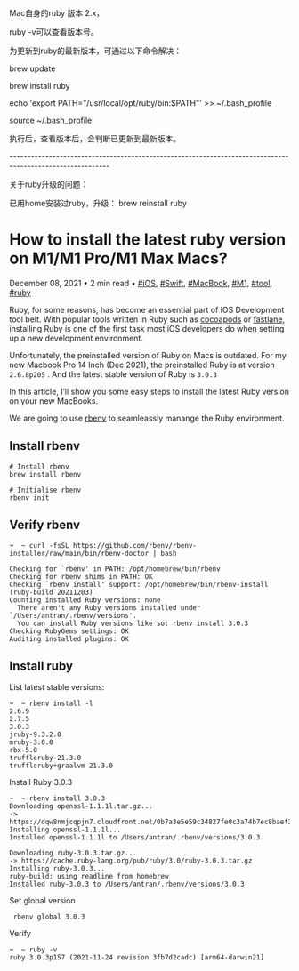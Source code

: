 Mac自身的ruby 版本 2.x，

ruby -v可以查看版本号。

为更新到ruby的最新版本，可通过以下命令解决：

brew update

brew install ruby

echo 'export PATH="/usr/local/opt/ruby/bin:$PATH"' >> ~/.bash_profile

source ~/.bash_profile

执行后，查看版本后，会判断已更新到最新版本。

\----------------------------------------------------------------------------------------------------------

关于ruby升级的问题：

已用home安装过ruby，升级： brew reinstall ruby



# How to install the latest ruby version on M1/M1 Pro/M1 Max Macs?

December 08, 2021 • 2 min read • [#iOS](https://antran.app/tags/iOS), [#Swift](https://antran.app/tags/Swift), [#MacBook](https://antran.app/tags/MacBook), [#M1](https://antran.app/tags/M1), [#tool](https://antran.app/tags/tool), [#ruby](https://antran.app/tags/ruby)

Ruby, for some reasons, has become an essential part of iOS Development tool belt. With popular tools written in Ruby such as [cocoapods](https://cocoapods.org/) or [fastlane](https://fastlane.tools/), installing Ruby is one of the first task most iOS developers do when setting up a new development environment.

Unfortunately, the preinstalled version of Ruby on Macs is outdated. For my new Macbook Pro 14 Inch (Dec 2021), the preinstalled Ruby is at version `2.6.8p205` . And the latest stable version of Ruby is `3.0.3`

In this article, I’ll show you some easy steps to install the latest Ruby version on your new MacBooks.

We are going to use [rbenv](https://github.com/rbenv/rbenv) to seamleassly manange the Ruby environment.

## Install rbenv

```text
# Install rbenv
brew install rbenv

# Initialise rbenv
rbenv init
```

## Verify rbenv

```shell
➜  ~ curl -fsSL https://github.com/rbenv/rbenv-installer/raw/main/bin/rbenv-doctor | bash

Checking for `rbenv' in PATH: /opt/homebrew/bin/rbenv
Checking for rbenv shims in PATH: OK
Checking `rbenv install' support: /opt/homebrew/bin/rbenv-install (ruby-build 20211203)
Counting installed Ruby versions: none
  There aren't any Ruby versions installed under `/Users/antran/.rbenv/versions'.
  You can install Ruby versions like so: rbenv install 3.0.3
Checking RubyGems settings: OK
Auditing installed plugins: OK
```

## Install ruby

List latest stable versions:

```shell
➜  ~ rbenv install -l
2.6.9
2.7.5
3.0.3
jruby-9.3.2.0
mruby-3.0.0
rbx-5.0
truffleruby-21.3.0
truffleruby+graalvm-21.3.0
```

Install Ruby 3.0.3

```shell
➜  ~ rbenv install 3.0.3
Downloading openssl-1.1.1l.tar.gz...
-> https://dqw8nmjcqpjn7.cloudfront.net/0b7a3e5e59c34827fe0c3a74b7ec8baef302b98fa80088d7f9153aa16fa76bd1
Installing openssl-1.1.1l...
Installed openssl-1.1.1l to /Users/antran/.rbenv/versions/3.0.3

Downloading ruby-3.0.3.tar.gz...
-> https://cache.ruby-lang.org/pub/ruby/3.0/ruby-3.0.3.tar.gz
Installing ruby-3.0.3...
ruby-build: using readline from homebrew
Installed ruby-3.0.3 to /Users/antran/.rbenv/versions/3.0.3
```

Set global version

```shell
 rbenv global 3.0.3
```

Verify

```shell
➜  ~ ruby -v
ruby 3.0.3p157 (2021-11-24 revision 3fb7d2cadc) [arm64-darwin21]
```